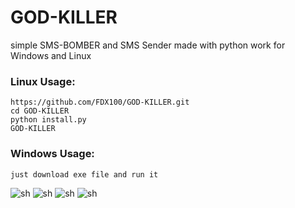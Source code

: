 # GOD-KILLER
simple SMS-BOMBER and SMS Sender made with python work for Windows and Linux

### Linux Usage:
```
https://github.com/FDX100/GOD-KILLER.git
cd GOD-KILLER
python install.py
GOD-KILLER
```
### Windows Usage:
```
just download exe file and run it 
```
![sh](https://github.com/FDX100/GOD-KILLER/blob/master/Screenshot%20from%202019-08-16%2002-46-54.png)
![sh](https://github.com/FDX100/GOD-KILLER/blob/master/Screenshot%20from%202019-08-16%2002-47-15.png)
![sh](https://github.com/FDX100/GOD-KILLER/blob/master/Screenshot%20from%202019-08-16%2002-47-53.png)
![sh](https://github.com/FDX100/GOD-KILLER/blob/master/Screenshot%20from%202019-08-16%2002-47-30.png)



